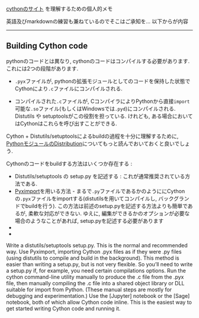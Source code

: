 [cythonのサイト](http://docs.cython.org/en/latest/src/quickstart/build.html) を理解するための個人的メモ

英語及びmarkdownの練習も兼ねているのでそこはご承知を... 以下からが内容

***

## Building Cython code

pythonのコードとは異なり, cythonのコードはコンパイルする必要があります. これには2つの段階があります.

- `.pyx`ファイルが, pythonの拡張モジュールとしてのコードを保持した状態でCythonにより`.c`ファイルにコンパイルされる.

- コンパイルされた`.c`ファイルが, CコンパイラによりPythonから直接`import`可能な`.so`ファイル(もしくはWindowsでは`.pyd`)にコンパイルされる.
Distutils や setuptoolsがこの役割を担っている. けれども, ある場合においてはCythonはこれらを呼び出すことができる.

Cython + Distutils/setuptoolsによるbuildの過程を十分に理解するために, 
[PythonモジュールのDistribution](https://docs.python.org/3/distributing/index.html)についてもっと読んでおいておくと良いでしょう.


Cythonのコードをbuildする方法はいくつか存在する :
- Distutils/setuptools の setup.py を記述する : これが通常推奨されている方法である.
- [Pyximport](http://docs.cython.org/en/latest/src/userguide/source_files_and_compilation.html#pyximport)を用いる方法 - まるで`.py`ファイルであるかのようににCythonの`.pyx`ファイルをimportする(distutilsを用いてコンパイルし, バックグランドでbuildを行う). この方法は前述のsetup.pyを記述する方法よりも簡単であるが, 柔軟な対応ができない. ゆえに, 編集ができるかのオプションが必要な場合のようなことがあれば, setup.pyを記述する必要があります
- 
- 

Write a distutils/setuptools setup.py. This is the normal and recommended way.
Use Pyximport, importing Cython .pyx files as if they were .py files (using distutils to compile and build in the background). This method is easier than writing a setup.py, but is not very flexible. So you’ll need to write a setup.py if, for example, you need certain compilations options.
Run the cython command-line utility manually to produce the .c file from the .pyx file, then manually compiling the .c file into a shared object library or DLL suitable for import from Python. (These manual steps are mostly for debugging and experimentation.)
Use the [Jupyter] notebook or the [Sage] notebook, both of which allow Cython code inline. This is the easiest way to get started writing Cython code and running it.
